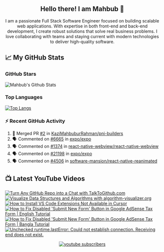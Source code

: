   <h2 align="center">Hello there! I am Mahbub 👋</h2>

<div align="center">
  <p>
    I am a passionate Full Stack Software Engineer focused on building scalable web applications.
    With expertise in both front-end and back-end development, I create robust solutions
    that solve real business problems. I love collaborating with teams and staying
    current with modern technologies to deliver high-quality software.
  </p>
</div>


## 📈 My GitHub Stats

### GitHub Stars

![Mahbub's Github Stats](https://github-readme-stats.vercel.app/api?username=KaziMahbuburRahman&show_icons=true&theme=tokyonight)

### Top Languages

[![Top Langs](https://github-readme-stats.vercel.app/api/top-langs/?username=KaziMahbuburRahman&layout=compact)](https://github.com/anuraghazra/github-readme-stats)

<h3>⚡ Recent GitHub Activity</h3>

<!--START_SECTION:activity-->

1. 🎉 Merged PR [#2](https://github.com/KaziMahbuburRahman/pni-builders/pull/2) in [KaziMahbuburRahman/pni-builders](https://github.com/KaziMahbuburRahman/pni-builders)
2. 🗣 Commented on [#6665](https://github.com/expo/expo/issues/6665#issuecomment-2002363514) in [expo/expo](https://github.com/expo/expo)
3. 🗣 Commented on [#1374](https://github.com/react-native-webview/react-native-webview/issues/1374#issuecomment-2002363079) in [react-native-webview/react-native-webview](https://github.com/react-native-webview/react-native-webview)
4. 🗣 Commented on [#21198](https://github.com/expo/expo/issues/21198#issuecomment-1997944746) in [expo/expo](https://github.com/expo/expo)
5. 🗣 Commented on [#4506](https://github.com/software-mansion/react-native-reanimated/issues/4506#issuecomment-1986828131) in [software-mansion/react-native-reanimated](https://github.com/software-mansion/react-native-reanimated)
<!--END_SECTION:activity-->

<h2>📺 Latest YouTube Videos</h2>

  <!-- prettier-ignore-start -->
<!-- BEGIN YOUTUBE-CARDS -->
[![Turn Any GitHub Repo into a Chat with TalkToGithub.com](https://ytcards.demolab.com/?id=LTNHIctwpZ0&title=Turn+Any+GitHub+Repo+into+a+Chat+with+TalkToGithub.com&lang=en&timestamp=1761450644&background_color=%230d1117&title_color=%23ffffff&stats_color=%23dedede&max_title_lines=1&width=250&border_radius=5 "Turn Any GitHub Repo into a Chat with TalkToGithub.com")](https://www.youtube.com/watch?v=LTNHIctwpZ0)
[![Visualize Data Structures and Algorithms with algorithm-visualizer.org](https://ytcards.demolab.com/?id=pzKOqxayT2E&title=Visualize+Data+Structures+and+Algorithms+with+algorithm-visualizer.org&lang=en&timestamp=1761380462&background_color=%230d1117&title_color=%23ffffff&stats_color=%23dedede&max_title_lines=1&width=250&border_radius=5 "Visualize Data Structures and Algorithms with algorithm-visualizer.org")](https://www.youtube.com/watch?v=pzKOqxayT2E)
[![How to Install VS Code Extensions Not Available in Cursor](https://ytcards.demolab.com/?id=ZjU0_2UEhQc&title=How+to+Install+VS+Code+Extensions+Not+Available+in+Cursor&lang=en&timestamp=1757607804&background_color=%230d1117&title_color=%23ffffff&stats_color=%23dedede&max_title_lines=1&width=250&border_radius=5 "How to Install VS Code Extensions Not Available in Cursor")](https://www.youtube.com/watch?v=ZjU0_2UEhQc)
[![How to Fix Disabled 'Submit New Form' Button in Google AdSense Tax Form | English Tutorial](https://ytcards.demolab.com/?id=yoI2p1NxNqw&title=How+to+Fix+Disabled+%27Submit+New+Form%27+Button+in+Google+AdSense+Tax+Form+%7C+English+Tutorial&lang=en&timestamp=1740748937&background_color=%230d1117&title_color=%23ffffff&stats_color=%23dedede&max_title_lines=1&width=250&border_radius=5 "How to Fix Disabled 'Submit New Form' Button in Google AdSense Tax Form | English Tutorial")](https://www.youtube.com/watch?v=yoI2p1NxNqw)
[![How to Fix Disabled 'Submit New Form' Button in Google AdSense Tax Form | Bangla Tutorial](https://ytcards.demolab.com/?id=ALAqt9zrFT8&title=How+to+Fix+Disabled+%27Submit+New+Form%27+Button+in+Google+AdSense+Tax+Form+%7C+Bangla+Tutorial&lang=en&timestamp=1740308213&background_color=%230d1117&title_color=%23ffffff&stats_color=%23dedede&max_title_lines=1&width=250&border_radius=5 "How to Fix Disabled 'Submit New Form' Button in Google AdSense Tax Form | Bangla Tutorial")](https://www.youtube.com/watch?v=ALAqt9zrFT8)
[![Unchecked runtime.lastError: Could not establish connection. Receiving end does not exist.](https://ytcards.demolab.com/?id=h7vJ-WHgZnw&title=Unchecked+runtime.lastError%3A+Could+not+establish+connection.+Receiving+end+does+not+exist.&lang=en&timestamp=1735839065&background_color=%230d1117&title_color=%23ffffff&stats_color=%23dedede&max_title_lines=1&width=250&border_radius=5 "Unchecked runtime.lastError: Could not establish connection. Receiving end does not exist.")](https://www.youtube.com/watch?v=h7vJ-WHgZnw)
<!-- END YOUTUBE-CARDS -->
<!-- prettier-ignore-end -->

<div align="center">
  <a href="https://www.youtube.com/c/TechHelpBangladesh?sub_confirmation=1">
    <img alt="youtube subscribers" title="Subscribe for more" src="https://custom-icon-badges.demolab.com/youtube/channel/subscribers/UCpnZ8p8i65RDy1zhXajulYw?color=%23E05D44&label=Subscribe%20for%20more&logo=video&logoColor=white&style=for-the-badge&labelColor=CE4630"/>
  </a>
</div>

<br/>
<div>
